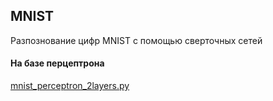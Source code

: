 ## MNIST

Разпознование цифр MNIST с помощью сверточных сетей 

#### На базе перцептрона 

 [mnist_perceptron_2layers.py](mnist_perceptron_2layers.py) 